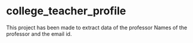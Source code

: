 # college_teacher_profile

This project has been made to extract data of the professor
Names of the professor and the email id.
